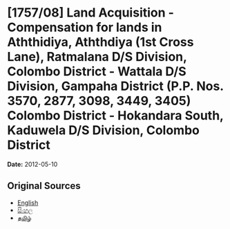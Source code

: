 # [1757/08] Land Acquisition - Compensation for lands in Aththidiya, Aththdiya (1st Cross Lane), Ratmalana D/S Division, Colombo District - Wattala D/S Division, Gampaha District (P.P. Nos. 3570, 2877, 3098, 3449, 3405) Colombo District - Hokandara South, Kaduwela D/S Division, Colombo District

**Date:** 2012-05-10

## Original Sources

- [English](https://documents.gov.lk/view/extra-gazettes/2012/5/1757-08_E.pdf)
- [සිංහල](https://documents.gov.lk/view/extra-gazettes/2012/5/1757-08_S.pdf)
- [தமிழ்](https://documents.gov.lk/view/extra-gazettes/2012/5/1757-08_T.pdf)
